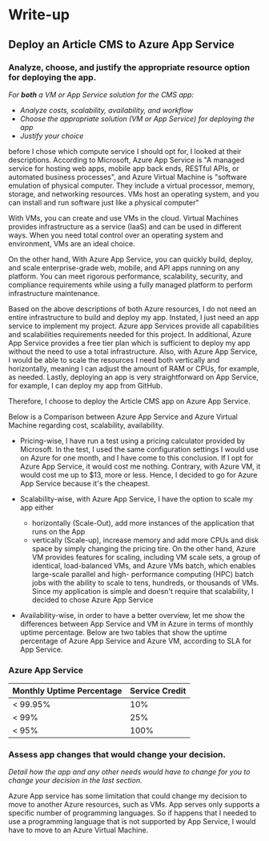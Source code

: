 # Write-up 
## Deploy an Article CMS to Azure App Service 

### Analyze, choose, and justify the appropriate resource option for deploying the app.

*For **both** a VM or App Service solution for the CMS app:*
- *Analyze costs, scalability, availability, and workflow*
- *Choose the appropriate solution (VM or App Service) for deploying the app*
- *Justify your choice*

before I chose which compute service I should opt for, I looked at their descriptions. According to Microsoft, Azure App Service is "A managed service for hosting web apps, mobile app back ends, RESTful APIs, or automated business processes", and Azure Virtual Machine is  "software emulation of physical computer. They include a virtual processor, memory, storage, and networking resources. VMs host an operating system, and you can install and run software just like a physical computer" 

With VMs, you can create and use VMs in the cloud. Virtual Machines provides infrastructure as a service (IaaS) and can be used in different ways. When you need total control over an operating system and environment, VMs are an ideal choice.

On the other hand, With Azure App Service, you can quickly build, deploy, and scale enterprise-grade web, mobile, and API apps running on any platform. You can meet rigorous performance, scalability, security, and compliance requirements while using a fully managed platform to perform infrastructure maintenance.

Based on the above descriptions of both Azure resources, I do not need an entire infrastructure to build and deploy my app. Instated, I just need an app service to implement my project. Azure app Services provide all capabilities and scalabilities requirements needed for this project. In additional, Azure App Service provides a free tier plan which is sufficient to deploy my app without the need to use a total infrastructure. Also, with Azure App Service, I would be able to scale the resources I need both vertically and horizontally, meaning I can adjust the amount of RAM or CPUs, for example, as needed. Lastly, deploying an app is very straightforward on App Service, for example, I can deploy my app from GitHub. 

Therefore, I choose to deploy the Article CMS app on Azure App Service.

Below is a Comparison between Azure App Service and  Azure Virtual Machine regarding cost, scalability, availability.
- Pricing-wise, I have run a test using a pricing calculator provided by Microsoft. In the test, I used the same configuration settings I would use on Azure for one month, and I have come to this conclusion. If I opt for Azure App Service, it would cost me nothing. Contrary, with Azure VM, it would cost me up to $13, more or less. Hence, I decided to go for Azure App Service because it's the cheapest. 

- Scalability-wise, with Azure App Service, I have the option to scale my app either 
	* horizontally (Scale-Out), add more instances of the application that runs on the App
	* vertically (Scale-up), increase memory and add more CPUs and disk space by simply changing 	the pricing tire. 
	On the other hand, Azure VM provides features for scaling, including VM scale sets, 	a group of 	identical, load-balanced VMs, and Azure VMs batch, which enables large-scale parallel and high-	performance computing (HPC) batch jobs with the ability to scale to tens, hundreds, or thousands 	of VMs. Since my application is simple and doesn't require that scalability, I decided to chose Azure 	App Service 
	
- Availability-wise, in order to have a better overview, let me show the differences between App Service and VM in Azure in terms of monthly uptime percentage. Below are two tables that show the uptime percentage of Azure App Service and Azure VM, according to SLA for App Service.

### Azure App Service 
<table>
    <thead>
        <tr>
            <th>Monthly Uptime Percentage</th>
            <th>Service Credit</th>
        </tr>
    </thead>
    <tbody>
        <tr>
            <td>&lt; 99.95%</td>
            <td>10%</td>
        </tr>
        <tr>
            <td>&lt; 99%</td>
            <td>25%</td>
        </tr>
        <tr>
            <td>&lt; 95%</td>
            <td>100%</td>
        </tr>
    </tbody>
</table>


### Assess app changes that would change your decision.

*Detail how the app and any other needs would have to change for you to change your decision in the last section.* 

Azure App service has some limitation that could change my decision to move to another Azure resources, such as VMs. App serves only supports a specific number of programming languages. So if happens that I needed to use a programming language that is not supported by App Service, I would have to move to an Azure Virtual Machine. 